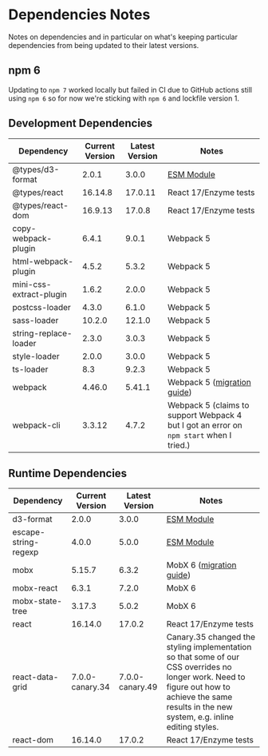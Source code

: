 # Dependencies Notes

Notes on dependencies and in particular on what's keeping particular dependencies from being updated to their latest versions.

## npm 6

Updating to `npm 7` worked locally but failed in CI due to GitHub actions still using `npm 6` so for now we're sticking with `npm 6` and lockfile version 1.

## Development Dependencies

|Dependency|Current Version|Latest Version|Notes|
|----------|---------------|--------------|-----|
|@types/d3-format|2.0.1|3.0.0|[ESM Module](https://gist.github.com/sindresorhus/a39789f98801d908bbc7ff3ecc99d99c)|
|@types/react|16.14.8|17.0.11|React 17/Enzyme tests|
|@types/react-dom|16.9.13|17.0.8|React 17/Enzyme tests|
|copy-webpack-plugin|6.4.1|9.0.1|Webpack 5|
|html-webpack-plugin|4.5.2|5.3.2|Webpack 5|
|mini-css-extract-plugin|1.6.2|2.0.0|Webpack 5|
|postcss-loader|4.3.0|6.1.0|Webpack 5|
|sass-loader|10.2.0|12.1.0|Webpack 5|
|string-replace-loader|2.3.0|3.0.3|Webpack 5|
|style-loader|2.0.0|3.0.0|Webpack 5|
|ts-loader|8.3|9.2.3|Webpack 5|
|webpack|4.46.0|5.41.1|Webpack 5 ([migration guide](https://webpack.js.org/migrate/5/#upgrade-webpack-4-to-the-latest-available-version))|
|webpack-cli|3.3.12|4.7.2|Webpack 5 (claims to support Webpack 4 but I got an error on `npm start` when I tried.)|

## Runtime Dependencies

|Dependency|Current Version|Latest Version|Notes|
|----------|---------------|--------------|-----|
|d3-format|2.0.0|3.0.0|[ESM Module](https://gist.github.com/sindresorhus/a39789f98801d908bbc7ff3ecc99d99c)|
|escape-string-regexp|4.0.0|5.0.0|[ESM Module](https://gist.github.com/sindresorhus/a39789f98801d908bbc7ff3ecc99d99c)|
|mobx|5.15.7|6.3.2|MobX 6 ([migration guide](https://mobx.js.org/migrating-from-4-or-5.html))|
|mobx-react|6.3.1|7.2.0|MobX 6|
|mobx-state-tree|3.17.3|5.0.2|MobX 6|
|react|16.14.0|17.0.2|React 17/Enzyme tests|
|react-data-grid|7.0.0-canary.34|7.0.0-canary.49|Canary.35 changed the styling implementation so that some of our CSS overrides no longer work. Need to figure out how to achieve the same results in the new system, e.g. inline editing styles.|
|react-dom|16.14.0|17.0.2|React 17/Enzyme tests|
